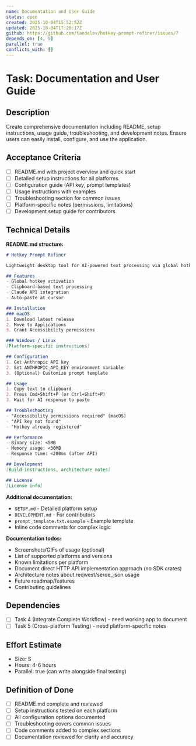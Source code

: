 ```yaml
---
name: Documentation and User Guide
status: open
created: 2025-10-04T15:52:52Z
updated: 2025-10-04T17:20:17Z
github: https://github.com/tandelov/hotkey-prompt-refiner/issues/7
depends_on: [4, 5]
parallel: true
conflicts_with: []
---
```


# Task: Documentation and User Guide

## Description
Create comprehensive documentation including README, setup instructions, usage guide, troubleshooting, and development notes. Ensure users can easily install, configure, and use the application.

## Acceptance Criteria
- [ ] README.md with project overview and quick start
- [ ] Detailed setup instructions for all platforms
- [ ] Configuration guide (API key, prompt templates)
- [ ] Usage instructions with examples
- [ ] Troubleshooting section for common issues
- [ ] Platform-specific notes (permissions, limitations)
- [ ] Development setup guide for contributors

## Technical Details
**README.md structure:**

```markdown
# Hotkey Prompt Refiner

Lightweight desktop tool for AI-powered text processing via global hotkeys.

## Features
- Global hotkey activation
- Clipboard-based text processing
- Claude API integration
- Auto-paste at cursor

## Installation
### macOS
1. Download latest release
2. Move to Applications
3. Grant Accessibility permissions

### Windows / Linux
[Platform-specific instructions]

## Configuration
1. Get Anthropic API key
2. Set ANTHROPIC_API_KEY environment variable
3. (Optional) Customize prompt template

## Usage
1. Copy text to clipboard
2. Press Cmd+Shift+P (or Ctrl+Shift+P)
3. Wait for AI response to paste

## Troubleshooting
- "Accessibility permissions required" (macOS)
- "API key not found"
- "Hotkey already registered"

## Performance
- Binary size: <5MB
- Memory usage: <30MB
- Response time: <200ms (after API)

## Development
[Build instructions, architecture notes]

## License
[License info]
```

**Additional documentation:**
- `SETUP.md` - Detailed platform setup
- `DEVELOPMENT.md` - For contributors
- `prompt_template.txt.example` - Example template
- Inline code comments for complex logic

**Documentation todos:**
- Screenshots/GIFs of usage (optional)
- List of supported platforms and versions
- Known limitations per platform
- Document direct HTTP API implementation approach (no SDK crates)
- Architecture notes about reqwest/serde_json usage
- Future roadmap/features
- Contributing guidelines

## Dependencies
- [ ] Task 4 (Integrate Complete Workflow) - need working app to document
- [ ] Task 5 (Cross-platform Testing) - need platform-specific notes

## Effort Estimate
- Size: S
- Hours: 4-6 hours
- Parallel: true (can write alongside final testing)

## Definition of Done
- [ ] README.md complete and reviewed
- [ ] Setup instructions tested on each platform
- [ ] All configuration options documented
- [ ] Troubleshooting covers common issues
- [ ] Code comments added to complex sections
- [ ] Documentation reviewed for clarity and accuracy
